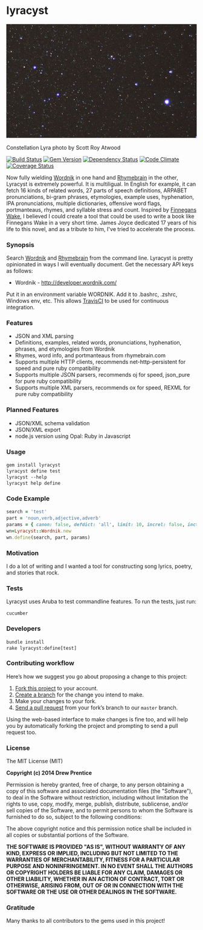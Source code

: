 lyracyst
===

[![lyracyst](lyra.jpg)](http://raw.githubusercontent.com/weirdpercent/lyracyst/master/lyra.jpg)

Constellation Lyra photo by Scott Roy Atwood

[![Build Status](https://travis-ci.org/weirdpercent/lyracyst.svg?branch=master)](https://travis-ci.org/weirdpercent/lyracyst) [![Gem Version](https://badge.fury.io/rb/lyracyst.svg)](http://badge.fury.io/rb/lyracyst) [![Dependency Status](https://gemnasium.com/weirdpercent/lyracyst.png)](https://gemnasium.com/weirdpercent/lyracyst) [![Code Climate](https://codeclimate.com/github/weirdpercent/lyracyst.png)](https://codeclimate.com/github/weirdpercent/lyracyst) [![Coverage Status](https://coveralls.io/repos/weirdpercent/lyracyst/badge.png)](https://coveralls.io/r/weirdpercent/lyracyst)

Now fully wielding [Wordnik](http://developer.wordnik.com/docs.html) in one hand and [Rhymebrain](http://rhymebrain.com/api.html) in the other, Lyracyst is extremely powerful. It is multiligual. In English for example, it can fetch 16 kinds of related words, 27 parts of speech definitions, ARPABET pronunciations, bi-gram phrases, etymologies, example uses, hyphenation, IPA pronunciations, multiple dictionaries, offensive word flags, portmanteaus, rhymes, and syllable stress and count. Inspired by [Finnegans Wake](http://en.wikipedia.org/wiki/Finnegans_Wake), I believed I could create a tool that could be used to write a book like Finnegans Wake in a very short time. James Joyce dedicated 17 years of his life to this novel, and as a tribute to him, I've tried to accelerate the process.

### Synopsis

Search [Wordnik](http://www.wordnik.com/) and [Rhymebrain](http://rhymebrain.com) from the command line. Lyracyst is pretty opinionated in ways I will eventually document. Get the necessary API keys as follows:

- Wordnik - http://developer.wordnik.com/

Put it in an environment variable WORDNIK. Add it to .bashrc, .zshrc, Windows env, etc. This allows [TravisCI](http://www.travis-ci.org) to be used for continuous integration.

### Features

- JSON and XML parsing
- Definitions, examples, related words, pronunciations, hyphenation, phrases, and etymologies from Wordnik
- Rhymes, word info, and portmanteaus from rhymebrain.com
- Supports multiple HTTP clients, recommends net-http-persistent for speed and pure ruby compatibility
- Supports multiple JSON parsers, recommends oj for speed, json_pure for pure ruby compatibility
- Supports multiple XML parsers, recommends ox for speed, REXML for pure ruby compatibility

### Planned Features

- JSON/XML schema validation
- JSON/XML export
- node.js version using Opal: Ruby in Javascript

### Usage

    gem install lyracyst
    lyracyst define test
    lyracyst --help
    lyracyst help define

### Code Example

```ruby
search = 'test'
part = 'noun,verb,adjective,adverb'
params = { canon: false, defdict: 'all', limit: 10, increl: false, inctags: false }
wn=Lyracyst::Wordnik.new
wn.define(search, part, params)
```

### Motivation

I do a lot of writing and I wanted a tool for constructing song lyrics, poetry, and stories that rock.

### Tests

Lyracyst uses Aruba to test commandline features. To run the tests, just run:

    cucumber

### Developers

    bundle install
    rake lyracyst:define[test]

### Contributing workflow

Here’s how we suggest you go about proposing a change to this project:

1. [Fork this project][fork] to your account.
2. [Create a branch][branch] for the change you intend to make.
3. Make your changes to your fork.
4. [Send a pull request][pr] from your fork’s branch to our `master` branch.

Using the web-based interface to make changes is fine too, and will help you
by automatically forking the project and prompting to send a pull request too.

[fork]: http://help.github.com/forking/
[branch]: https://help.github.com/articles/creating-and-deleting-branches-within-your-repository
[pr]: http://help.github.com/pull-requests/

### License

The MIT License (MIT)

**Copyright (c) 2014 Drew Prentice**

Permission is hereby granted, free of charge, to any person obtaining a copy
of this software and associated documentation files (the "Software"), to deal
in the Software without restriction, including without limitation the rights
to use, copy, modify, merge, publish, distribute, sublicense, and/or sell
copies of the Software, and to permit persons to whom the Software is
furnished to do so, subject to the following conditions:

The above copyright notice and this permission notice shall be included in all
copies or substantial portions of the Software.

**THE SOFTWARE IS PROVIDED "AS IS", WITHOUT WARRANTY OF ANY KIND, EXPRESS OR
IMPLIED, INCLUDING BUT NOT LIMITED TO THE WARRANTIES OF MERCHANTABILITY,
FITNESS FOR A PARTICULAR PURPOSE AND NONINFRINGEMENT. IN NO EVENT SHALL THE
AUTHORS OR COPYRIGHT HOLDERS BE LIABLE FOR ANY CLAIM, DAMAGES OR OTHER
LIABILITY, WHETHER IN AN ACTION OF CONTRACT, TORT OR OTHERWISE, ARISING FROM,
OUT OF OR IN CONNECTION WITH THE SOFTWARE OR THE USE OR OTHER DEALINGS IN THE
SOFTWARE.**

### Gratitude

Many thanks to all contributors to the gems used in this project!
